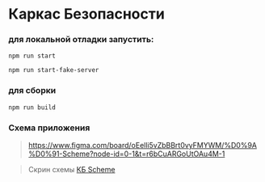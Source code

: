 # Каркас Безопасности

### для локальной отладки запустить:

```npm run start```

```npm run start-fake-server``` 

### для сборки 

```npm run build``` 

### Схема приложения 
> https://www.figma.com/board/oEelli5vZbBBrt0vyFMYWM/%D0%9A%D0%91-Scheme?node-id=0-1&t=r6bCuARGoUtOAu4M-1

>  Скрин схемы [КБ Scheme](КБ%20Scheme.png)

